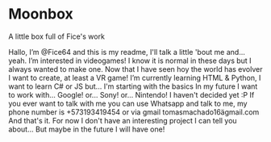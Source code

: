 # Moonbox
A little box full of Fice's work

Hallo, I’m @Fice64 and this is my readme, I'll talk a little 'bout me and... yeah.
I’m interested in videogames! I know it is normal in these days but I always wanted to make one. Now that I have seen hoy the world has evolver I want to create, at least a VR game!
I’m currently learning HTML & Python, I want to learn C# or JS but... I'm starting with the basics 
In my future I want to work with... Google! or... Sony! or... Nintendo! I haven't decided yet :P
If you ever want to talk with me you can use Whatsapp and talk to me, my phone number is +573193419454 or via gmail tomasmachado16ägmail.com
And that's it. For now I don't have an interesting project I can tell you about... But maybe in the future I will have one!

